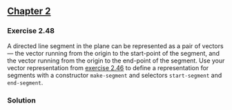 ## [Chapter 2](../index.md#2-Building-Abstractions-with-Data)

### Exercise 2.48

A directed line segment in the plane can be represented as a pair of vectors — the vector running from the origin to the start-point of the segment, and the vector running from the origin to the end-point of the segment. Use your vector representation from [exercise 2.46](./Exercise%202.46.md) to define a representation for segments with a constructor `make-segment` and selectors `start-segment` and `end-segment`.

### Solution


